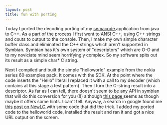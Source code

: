 ```yaml
---
layout: post
title: fun with porting 
---
```



Today I ported the decoding porting of my <a href="http://semacode.org">semacode </a>application from java to C++. As a part of the process I first went to ANSI C++, using C++ strings and couts to output to the console. Then, I make my own simple character buffer class and eliminated the C++ strings which aren't supported in Symbian. Symbian has it's own system of "descriptors" which are O-O and to my noviciate mind seem horrifyingly complex. So my software spits out its result as a simple char* C string. 

Next I compiled and built the simple "helloworld" example from the nokia series 60 examples pack. It comes with the SDK. At the point where the code inserts the "Hello" literal I replaced it with a call to my decoder (which contains at this stage a test pattern). Then I turn the C-string result into a descriptor. As far as I can tell, there doesn't seem to be any API in symbian that will do this conversion for you (!!) although <a href="http://www.symbian.com/developer/techlib/v70docs/SDL_v7.0/doc_source/DevGuides/cpp/Base/BuffersAndStrings/Descriptors/DescriptorsGuide3/HowToPointersTPtrC.guide.html">this page </a>seems as though maybe it offers some hints. I can't tell. Anyway, a search in google found me <a href="http://forum.newlc.com/viewtopic.php?p=2514&amp;highlight=">this post on NewLC </a>with some code that did the trick. I added my ported code to the helloworld code, installed the result and ran it and got a nice URL output on the screen.
